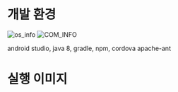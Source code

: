 # 개발 환경

  ![os_info](https://user-images.githubusercontent.com/52937468/228933375-cf6987c9-293a-4776-bb3a-565fc37cf429.PNG)
  ![COM_INFO](https://user-images.githubusercontent.com/52937468/228933443-e6b84470-8bb9-4ef9-8162-692b45557baa.PNG)

  android studio, java 8, gradle, npm, cordova apache-ant

# 실행 이미지
